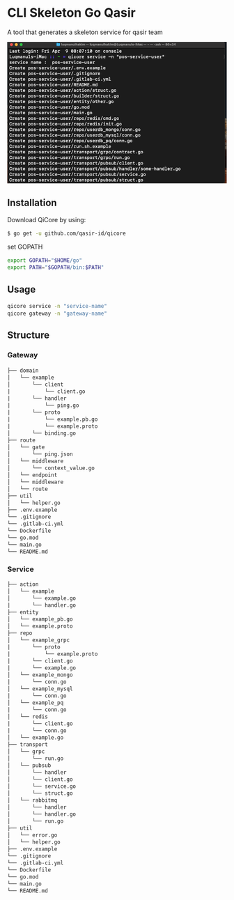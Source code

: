 # CLI Skeleton Go Qasir

A tool that generates a skeleton service for qasir team

![alt text](qicore_cmd.png "Title")

## Installation

Download QiCore by using:

```sh
$ go get -u github.com/qasir-id/qicore 
```

set GOPATH 

```sh
export GOPATH="$HOME/go"
export PATH="$GOPATH/bin:$PATH"
```
## Usage 

```sh
qicore service -n "service-name"
qicore gateway -n "gateway-name"
```

## Structure
### Gateway

```
├── domain
│   └── example
│       └── client
|           └── client.go
|       └── handler
|           └── ping.go
|       └── proto
|           └── example.pb.go
|           └── example.proto
│       └── binding.go
├── route
│   └── gate
│       └── ping.json
│   └── middleware
│       └── context_value.go
│   └── endpoint
│   └── middleware
│   └── route
├── util
│   └── helper.go
├── .env.example
└── .gitignore
└── .gitlab-ci.yml
└── Dockerfile
└── go.mod
└── main.go
└── README.md
```
### Service
```
├── action
│   └── example
│       └── example.go
|       └── handler.go
├── entity
│   └── example_pb.go
│   └── example.proto
├── repo
│   └── example_grpc
|       └── proto
|           └── example.proto
|       └── client.go
|       └── example.go
│   └── example_mongo
|       └── conn.go
│   └── example_mysql
|       └── conn.go
│   └── example_pq
|       └── conn.go
│   └── redis
|       └── client.go
|       └── conn.go
│   └── example.go
├── transport
│   └── grpc
│       └── run.go
│   └── pubsub
│       └── handler
│       └── client.go
│       └── service.go
│       └── struct.go
│   └── rabbitmq
│       └── handler
│       └── handler.go
│       └── run.go
├── util
│   └── error.go
│   └── helper.go
├── .env.example
└── .gitignore
└── .gitlab-ci.yml
└── Dockerfile
└── go.mod
└── main.go
└── README.md
```